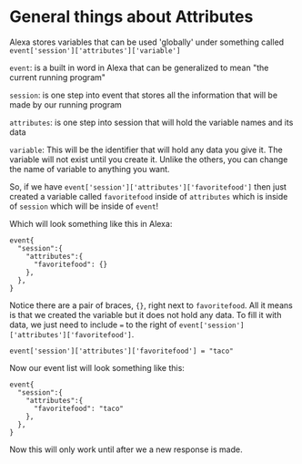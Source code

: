 # General things about Attributes
Alexa stores variables that can be used 'globally' under something called `event['session']['attributes']['variable']`

 `event`: is a built in word in Alexa that can be generalized to mean "the current running program"

 `session`: is one step into event that stores all the information that will be made by our running program

 `attributes`: is one step into session that will hold the variable names and its data

 `variable`: This will be the identifier that will hold any data you give it. The variable will not exist until you create it. Unlike the others, you can change the name of variable to anything you want.

 So, if we have `event['session']['attributes']['favoritefood']` then just created a variable called `favoritefood` inside of `attributes` which is inside of `session` which will be inside of `event`!

 Which will look something like this in Alexa:
```
event{
  "session":{
    "attributes":{
      "favoritefood": {}
    },
  },
}
```

Notice there are a pair of braces, `{}`, right next to `favoritefood`.
All it means is that we created the variable but it does not hold any data.
To fill it with data, we just need to include `=` to the right of `event['session']['attributes']['favoritefood']`.
```
event['session']['attributes']['favoritefood'] = "taco"
```

Now our event list will look something like this:
```
event{
  "session":{
    "attributes":{
      "favoritefood": "taco"
    },
  },
}
```
Now this will only work until after we a new response is made.

